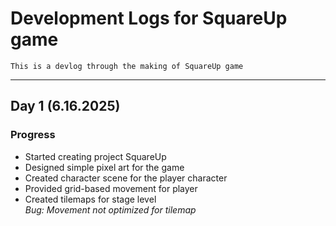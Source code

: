 # Development Logs for SquareUp game  
``` This is a devlog through the making of SquareUp game ```


---

## Day 1 (6.16.2025)

### Progress  
- Started creating project SquareUp
- Designed simple pixel art for the game
- Created character scene for the player character  
- Provided grid-based movement for player  
- Created tilemaps for stage level  
*Bug: Movement not optimized for tilemap*  
